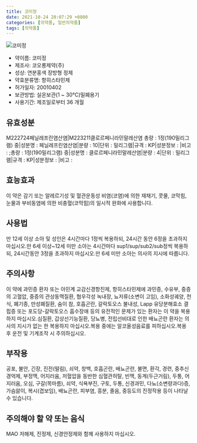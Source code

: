 ```yaml
---
title: 코미정
date: 2021-10-24 20:07:29 +0800
categories: [의약품, 일반의약품]
tags: [의약품]
---
```

![코미정](https://nedrug.mfds.go.kr/pbp/cmn/itemImageDownload/147427738395000096)

- 약이름: 코미정
- 제조사: 코오롱제약(주)
- 성상: 연분홍색 장방형 정제
- 약효분류명: 항히스타민제
- 허가일자: 20010402
- 보관방법: 실온보관(1 ~ 30℃)밀폐용기
- 사용기간: 제조일로부터 36 개월
## 유효성분
M222724페닐레프린염산염|M223211클로르페니라민말레산염
총량 : 1정(190밀리그램) 중|성분명 : 페닐레프린염산염|분량 : 10|단위 : 밀리그램|규격 : KP|성분정보 : |비고 : ;총량 : 1정(190밀리그램) 중|성분명 : 클로르페니라민말레산염|분량 : 4|단위 : 밀리그램|규격 : KP|성분정보 : |비고 :
## 효능효과
이 약은 감기 또는 알레르기성 및 혈관운동성 비염(코염)에 의한 재채기, 콧물, 코막힘, 눈물과 부비동염에 의한 비충혈(코막힘)의 일시적 완화에 사용합니다.
## 사용법
만 12세 이상 소아 및 성인은 4시간마다 1정씩 복용하되, 24시간 동안 6정을 초과하지 마십시오.만 6세 이상~12세 미만 소아는 4시간마다 sup1/sup/sub2/sub정씩 복용하되, 24시간동안 3정을 초과하지 마십시오.만 6세 미만 소아는 의사의 지시에 따릅니다.
## 주의사항
이 약에 과민증 환자 또는 아민계 교감신경항진제, 항히스타민제에 과민증, 수유부, 중증의 고혈압, 중증의 관상동맥질환, 협우각성 녹내장, 뇨저류(소변이 고임), 소화성궤양, 천식, 폐기종, 만성폐질환, 숨이 참, 호흡곤란, 갈락토오스 불내성, Lapp 유당분해효소 결핍증 또는 포도당-갈락토오스 흡수장애 등의 유전적인 문제가 있는 환자는 이 약을 복용하지 마십시오.심질환, 갑상선기능질환, 당뇨병, 전립선비대로 인한 배뇨곤란 환자는 의사의 지시가 없는 한 복용하지 마십시오.복용 중에는 알코올성음료를 피하십시오.복용 후 운전 및 기계조작 시 주의하십시오.
## 부작용
공포, 불안, 긴장, 진전(떨림), 쇠약, 창백, 호흡곤란, 배뇨곤란, 불면, 환각, 경련, 중추신경억제, 부정맥, 어지러움, 저혈압을 동반한 심혈관허탈, 빈맥, 동계(두근거림), 두통, 어지러움, 오심, 구갈(목마름), 쇠약, 식욕부진, 구토, 두통, 신경과민, 다뇨(소변량과다)증, 가슴앓이, 복시(겹보임), 배뇨곤란, 피부염, 흥분, 졸음, 중등도의 진정작용 등이 나타날 수 있습니다.
## 주의해야 할 약 또는 음식
MAO 저해제, 진정제, 신경안정제와 함께 사용하지 마십시오.
